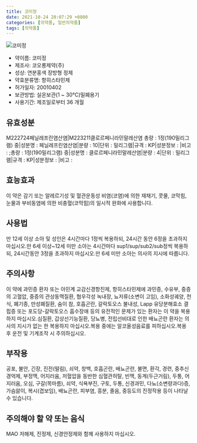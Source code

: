 ```yaml
---
title: 코미정
date: 2021-10-24 20:07:29 +0800
categories: [의약품, 일반의약품]
tags: [의약품]
---
```

![코미정](https://nedrug.mfds.go.kr/pbp/cmn/itemImageDownload/147427738395000096)

- 약이름: 코미정
- 제조사: 코오롱제약(주)
- 성상: 연분홍색 장방형 정제
- 약효분류명: 항히스타민제
- 허가일자: 20010402
- 보관방법: 실온보관(1 ~ 30℃)밀폐용기
- 사용기간: 제조일로부터 36 개월
## 유효성분
M222724페닐레프린염산염|M223211클로르페니라민말레산염
총량 : 1정(190밀리그램) 중|성분명 : 페닐레프린염산염|분량 : 10|단위 : 밀리그램|규격 : KP|성분정보 : |비고 : ;총량 : 1정(190밀리그램) 중|성분명 : 클로르페니라민말레산염|분량 : 4|단위 : 밀리그램|규격 : KP|성분정보 : |비고 :
## 효능효과
이 약은 감기 또는 알레르기성 및 혈관운동성 비염(코염)에 의한 재채기, 콧물, 코막힘, 눈물과 부비동염에 의한 비충혈(코막힘)의 일시적 완화에 사용합니다.
## 사용법
만 12세 이상 소아 및 성인은 4시간마다 1정씩 복용하되, 24시간 동안 6정을 초과하지 마십시오.만 6세 이상~12세 미만 소아는 4시간마다 sup1/sup/sub2/sub정씩 복용하되, 24시간동안 3정을 초과하지 마십시오.만 6세 미만 소아는 의사의 지시에 따릅니다.
## 주의사항
이 약에 과민증 환자 또는 아민계 교감신경항진제, 항히스타민제에 과민증, 수유부, 중증의 고혈압, 중증의 관상동맥질환, 협우각성 녹내장, 뇨저류(소변이 고임), 소화성궤양, 천식, 폐기종, 만성폐질환, 숨이 참, 호흡곤란, 갈락토오스 불내성, Lapp 유당분해효소 결핍증 또는 포도당-갈락토오스 흡수장애 등의 유전적인 문제가 있는 환자는 이 약을 복용하지 마십시오.심질환, 갑상선기능질환, 당뇨병, 전립선비대로 인한 배뇨곤란 환자는 의사의 지시가 없는 한 복용하지 마십시오.복용 중에는 알코올성음료를 피하십시오.복용 후 운전 및 기계조작 시 주의하십시오.
## 부작용
공포, 불안, 긴장, 진전(떨림), 쇠약, 창백, 호흡곤란, 배뇨곤란, 불면, 환각, 경련, 중추신경억제, 부정맥, 어지러움, 저혈압을 동반한 심혈관허탈, 빈맥, 동계(두근거림), 두통, 어지러움, 오심, 구갈(목마름), 쇠약, 식욕부진, 구토, 두통, 신경과민, 다뇨(소변량과다)증, 가슴앓이, 복시(겹보임), 배뇨곤란, 피부염, 흥분, 졸음, 중등도의 진정작용 등이 나타날 수 있습니다.
## 주의해야 할 약 또는 음식
MAO 저해제, 진정제, 신경안정제와 함께 사용하지 마십시오.
